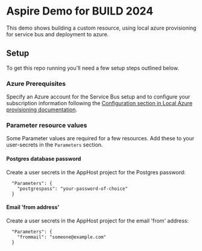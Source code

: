 # Aspire Demo for BUILD 2024

This demo shows building a custom resource, using local azure provisioning for service bus and
deployment to azure.

## Setup
To get this repo running you'll need a few setup steps outlined below.

### Azure Prerequisites
Specify an Azure account for the Service Bus setup and to configure your subscription information following the [Configuration section in Local Azure provisioning documentation](https://learn.microsoft.com/en-us/dotnet/aspire/deployment/azure/local-provisioning#configuration). 

### Parameter resource values
Some Parameter values are required for a few resources. Add these to your user-secrets in the `Parameters` section.

#### Postgres database password
Create a user secrets in the AppHost project for the Postgres password:

```
  "Parameters": {
    "postgrespass": "your-password-of-choice"
  }
```

#### Email 'from address'
Create a user secrets in the AppHost project for the email 'from' address:

```
  "Parameters": {
    "frommail": "someone@example.com"
  }
```
